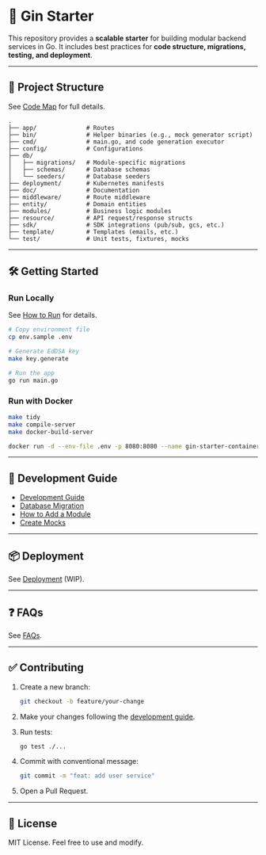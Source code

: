 # 🚀 Gin Starter

This repository provides a **scalable starter** for building modular backend services in Go.
It includes best practices for **code structure, migrations, testing, and deployment**.

---

## 📂 Project Structure

See [Code Map](doc/CODE_MAP.md) for full details.

```
.
├── app/              # Routes
├── bin/              # Helper binaries (e.g., mock generator script)
├── cmd/              # main.go, and code generation executor
├── config/           # Configurations
├── db/
│   ├── migrations/   # Module-specific migrations
│   ├── schemas/      # Database schemas
│   └── seeders/      # Database seeders
├── deployment/       # Kubernetes manifests
├── doc/              # Documentation
├── middleware/       # Route middleware
├── entity/           # Domain entities
├── modules/          # Business logic modules
├── resource/         # API request/response structs
├── sdk/              # SDK integrations (pub/sub, gcs, etc.)
├── template/         # Templates (emails, etc.)
└── test/             # Unit tests, fixtures, mocks
```

---

## 🛠️ Getting Started

### Run Locally

See [How to Run](doc/HOW_TO_RUN.md) for details.

```bash
# Copy environment file
cp env.sample .env

# Generate EdDSA key
make key.generate

# Run the app
go run main.go
```

### Run with Docker

```bash
make tidy
make compile-server
make docker-build-server

docker run -d --env-file .env -p 8080:8080 --name gin-starter-container gin-backend-server:latest
```

---

## 🧩 Development Guide


* [Development Guide](doc/DEVELOPMENT_GUIDE.md)
* [Database Migration](doc/DATABASE_MIGRATION.md)
* [How to Add a Module](doc/HOW_TO_ADD_MODULE.md)
* [Create Mocks](doc/CREATE_MOCK.md)

---

## 📦 Deployment

See [Deployment](doc/DEPLOYMENT.md) (WIP).

---

## ❓ FAQs

See [FAQs](doc/FAQS.md).

---

## ✅ Contributing

1. Create a new branch:

   ```bash
   git checkout -b feature/your-change
   ```
2. Make your changes following the [development guide](doc/DEVELOPMENT_GUIDE.md).
3. Run tests:

   ```bash
   go test ./...
   ```
4. Commit with conventional message:

   ```bash
   git commit -m "feat: add user service"
   ```
5. Open a Pull Request.

---

## 📜 License

MIT License. Feel free to use and modify.
